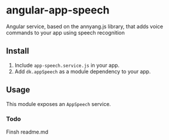 # angular-app-speech
Angular service, based on the annyang.js library, that adds voice commands to your app using speech recognition

## Install
1. Include `app-speech.service.js` in your app.
2. Add `dk.appSpeech` as a module dependency to your app.

## Usage
This module exposes an `AppSpeech` service.

### Todo
Finsh readme.md
